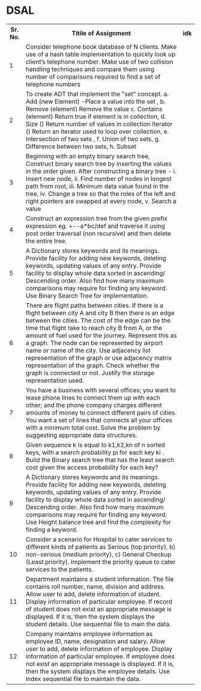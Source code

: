 # DSAL

<table style="width:100%">
  <tr>
    <th>Sr. No.</th>
    <th>Titile of Assignment</th>
    <th>idk</th>
  </tr>
  
  <tr>
    <td>1</td>
    <td>Consider telephone book database of N clients. Make use of a hash table implementation to quickly look up client‘s telephone number. Make use of two collision handling techniques and compare them using number of comparisons required to find a set of telephone numbers</td>
  </tr>
  
  <tr>
    <td>2</td>
    <td>To create ADT that implement the "set" concept.
a. Add (new Element) -Place a value into the set , b. Remove (element) Remove the value
c. Contains (element) Return true if element is in collection, d. Size () Return number of values in collection Iterator () Return an iterator used to loop over collection, e. Intersection of two sets , f. Union of two sets, g. Difference between two sets, h. Subset
</td>
  </tr>
  
  <tr>
    <td>3</td>
    <td>Beginning with an empty binary search tree, Construct binary search tree by inserting the values in the order given. After constructing a binary tree -
i. Insert new node, ii. Find number of nodes in longest path from root, iii. Minimum data value found in the tree, iv. Change a tree so that the roles of the left and right pointers are swapped at every node, v. Search a value
  </tr>
  
  <tr>
    <td>4</td>
    <td>Construct an expression tree from the given prefix expression eg. +--a*bc/def and traverse it using post order traversal (non recursive) and then delete the entire tree.</td>
  </tr>
  
  <tr>
    <td>5</td>
    <td>A Dictionary stores keywords and its meanings. Provide facility for adding new keywords, deleting keywords, updating values of any entry. Provide facility to display whole data sorted in ascending/ Descending order. Also find how many maximum comparisons may require for finding any keyword. Use Binary Search Tree for implementation.</td>
  </tr>
  
  <tr>
    <td>6</td>
    <td>There are flight paths between cities. If there is a flight between city A and city B then there is an edge between the cities. The cost of the edge can be the time that flight take to reach city B from A, or the amount of fuel used for the journey. Represent this as a graph. The node can be represented by airport name or name of the city. Use adjacency list representation of the graph or use adjacency matrix representation of the graph. Check
whether the graph is connected or not. Justify the storage representation used.
</td>
  </tr>
  
  <tr>
    <td>7</td>
    <td>You have a business with several offices; you want to lease phone lines to connect them up with each other; and the phone company charges different amounts of money to connect different pairs of cities. You want a set of lines that connects all your offices with a minimum total cost. Solve the problem by suggesting appropriate data structures.</td>
  </tr>
  
  <tr>
    <td>8</td>
    <td>Given sequence k is equal to k1,k2,kn of n sorted keys, with a search probability pi for each key ki . Build the Binary search tree that has the least search cost given the access probability for each key?</td>
  </tr> 
  
  <tr>
    <td>9</td>
    <td>A Dictionary stores keywords and its meanings. Provide facility for adding new keywords, deleting keywords, updating values of any entry. Provide facility to display whole data sorted in ascending/ Descending order. Also find how many maximum comparisons may require for finding any keyword. Use Height balance tree and find the complexity for finding a keyword.
  </td>
  </tr>
  
  <tr>
    <td>10</td>
    <td>Consider a scenario for Hospital to cater services to different kinds of patients as Serious (top priority), b) non-serious (medium priority), c) General Checkup (Least priority). Implement the priority queue to cater services to the patients.</td>
  </tr>
  
  <tr>
    <td>11</td>
    <td>Department maintains a student information. The file contains roll number, name, division and address. Allow user to add, delete information of student. Display information of particular employee. If record of student does not exist an appropriate message is displayed. If it is, then the system displays the student details. Use sequential
file to main the data.
</td>
  </tr>
  
  <tr>
    <td>12</td>
    <td>Company maintains employee information as employee ID, name, designation and salary. Allow user to add, delete information of employee. Display information of particular employee. If employee does not exist an appropriate message is displayed. If it is, then the system displays the employee details. Use index sequential file to maintain the data.</td>
  </tr>

</table>
